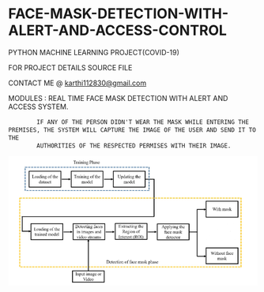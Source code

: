 # FACE-MASK-DETECTION-WITH-ALERT-AND-ACCESS-CONTROL
PYTHON MACHINE  LEARNING PROJECT(COVID-19) 



FOR PROJECT DETAILS SOURCE FILE 

CONTACT ME @  karthi112830@gmail.com

MODULES :
REAL TIME FACE MASK DETECTION WITH ALERT AND ACCESS SYSTEM.

			IF ANY OF THE PERSON DIDN'T WEAR THE MASK WHILE ENTERING THE PREMISES, THE SYSTEM WILL CAPTURE THE IMAGE OF THE USER AND SEND IT TO THE 
			AUTHORITIES OF THE RESPECTED PERMISES WITH THEIR IMAGE.
			
![Alt text](/2.png?raw=true "TESTING")
